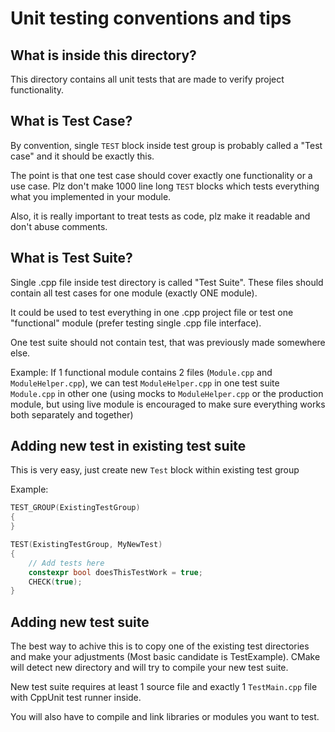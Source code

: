 # Unit testing conventions and tips

## What is inside this directory?

This directory contains all unit tests that are made to verify project functionality.

## What is Test Case?

By convention, single `TEST` block inside test group is probably called a "Test case" and it should be exactly this.

The point is that one test case should cover exactly one functionality or a use case. Plz don't make 1000 line long `TEST` blocks which tests everything what you implemented in your module.

Also, it is really important to treat tests as code, plz make it readable and don't abuse comments.

## What is Test Suite?

Single .cpp file inside test directory is called "Test Suite". These files should contain all test cases for one module (exactly ONE module).

It could be used to test everything in one .cpp project file or test one "functional" module (prefer testing single .cpp file interface).

One test suite should not contain test, that was previously made somewhere else.

Example: If 1 functional module contains 2 files (`Module.cpp` and `ModuleHelper.cpp`), we can test `ModuleHelper.cpp` in one test suite `Module.cpp` in other one (using mocks to `ModuleHelper.cpp` or the production module, but using live module is encouraged to make sure everything works both separately and together)

## Adding new test in existing test suite

This is very easy, just create new `Test` block within existing test group

Example:

```cpp
TEST_GROUP(ExistingTestGroup)
{
}

TEST(ExistingTestGroup, MyNewTest)
{
    // Add tests here
    constexpr bool doesThisTestWork = true;
    CHECK(true);
}
```

## Adding new test suite

The best way to achive this is to copy one of the existing test directories and make your adjustments (Most basic candidate is TestExample). CMake will detect new directory and will try to compile your new test suite.

New test suite requires at least 1 source file and exactly 1 `TestMain.cpp` file with CppUnit test runner inside.

You will also have to compile and link libraries or modules you want to test.
